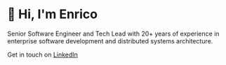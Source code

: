 # 👋 Hi, I'm Enrico
Senior Software Engineer and Tech Lead with 20+ years of experience in enterprise software development and distributed systems architecture.

Get in touch on [LinkedIn](https://www.linkedin.com/in/enricoballardini/)

